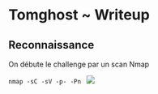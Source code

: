 <h1>Tomghost ~ Writeup</h1>
<h2>Reconnaissance</h2>
<p>On débute le challenge par un scan Nmap</p>
<code>nmap -sC -sV -p- -Pn <TARGET_IP></code>
<img src="https://github/H4shVulca1n/Challenges/TryHackMe/tomghost/writeup_files/nmap.png>
<p>Nous identifions les services suivants :</p>
<ul>
	<li>OpenSSH (22)</li>
	<li>? (53)</li>
	<li>Ajp13 (8009)</li>
	<li>Apache Tomcat (8080)</li>
</ul>
<p>Il s'avère que le service Ajp13 soit vulnérable aux injections de commandes</p>
<h2>Exploitation</h2>
<p>Grâce à l'exploit déniché plus tôt, nous allons pouvoir lir certaines ressources normalement innaccessible par le commun des mortels...notamment un fichier de configuration XML du service Ajp13</p>
<code>python3 ajpShooter.py http://<TARGET_IP>:<HTTP_PORT> <AJP_PORT> /WEB-INF/web.xml read</code>
<img src="https://github/H4shVulca1n/Challenges/TryHackMe/tomghost/writeup_files/ajpShooter.png>

